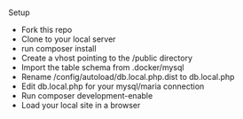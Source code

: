 #

Setup

- Fork this repo
- Clone to your local server
- run composer install
- Create a vhost pointing to the /public directory
- Import the table schema from .docker/mysql
- Rename /config/autoload/db.local.php.dist to db.local.php
- Edit db.local.php for your mysql/maria connection
- Run composer development-enable
- Load your local site in a browser

